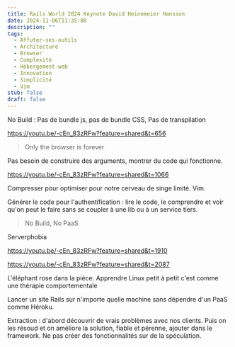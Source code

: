 ```yaml
---
title: Rails World 2024 Keynote David Heinemeier Hansson
date: 2024-11-06T11:35:00
description: ""
tags:
  - Affuter-ses-outils
  - Architecture
  - Browser
  - Complexité
  - Hébergement-web
  - Innovation
  - Simplicité
  - Vim
stub: false
draft: false
---
```

No Build : Pas de bundle js, pas de bundle CSS, Pas de transpilation

https://youtu.be/-cEn_83zRFw?feature=shared&t=656

> Only the browser is forever

Pas besoin de construire des arguments, montrer du code qui fonctionne.

https://youtu.be/-cEn_83zRFw?feature=shared&t=1066

Compresser pour optimiser pour notre cerveau de singe limité.
Vim.

Générer le code pour l'authentification : lire le code, le comprendre et voir qu'on peut le faire sans se coupler à une lib ou à un service tiers.

> No Build, No PaaS

Serverphobia


https://youtu.be/-cEn_83zRFw?feature=shared&t=1910


https://youtu.be/-cEn_83zRFw?feature=shared&t=2087

L'éléphant rose dans la pièce. Apprendre Linux petit à petit c'est comme une thérapie comportementale


Lancer un site Rails sur n'importe quelle machine sans dépendre d'un PaaS comme Héroku.

Extraction : d'abord découvrir de vrais problèmes avec nos clients. Puis on les résoud et on améliore la solution, fiable et pérenne, ajouter dans le framework. Ne pas créer des fonctionnalités sur de la spéculation.


